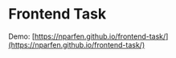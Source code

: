 # Frontend Task
Demo: [https://nparfen.github.io/frontend-task/](https://nparfen.github.io/frontend-task/)
